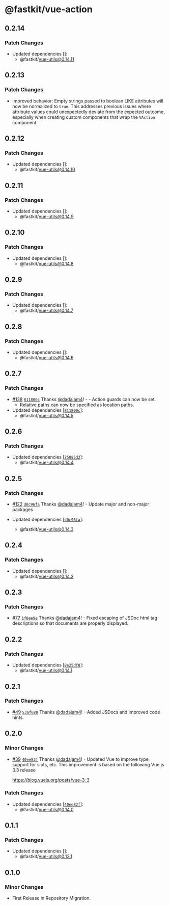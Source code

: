 # @fastkit/vue-action

## 0.2.14

### Patch Changes

- Updated dependencies []:
  - @fastkit/vue-utils@0.14.11

## 0.2.13

### Patch Changes

- Improved behavior: Empty strings passed to boolean LIKE attributes will now be normalized to `true`. This addresses previous issues where attribute values could unexpectedly deviate from the expected outcome, especially when creating custom components that wrap the `VAction` component.

## 0.2.12

### Patch Changes

- Updated dependencies []:
  - @fastkit/vue-utils@0.14.10

## 0.2.11

### Patch Changes

- Updated dependencies []:
  - @fastkit/vue-utils@0.14.9

## 0.2.10

### Patch Changes

- Updated dependencies []:
  - @fastkit/vue-utils@0.14.8

## 0.2.9

### Patch Changes

- Updated dependencies []:
  - @fastkit/vue-utils@0.14.7

## 0.2.8

### Patch Changes

- Updated dependencies []:
  - @fastkit/vue-utils@0.14.6

## 0.2.7

### Patch Changes

- [#138](https://github.com/dadajam4/fastkit/pull/138) [`811800c`](https://github.com/dadajam4/fastkit/commit/811800c8aec5dc1236a887e35aa846560b8c40f7) Thanks [@dadajam4](https://github.com/dadajam4)! - - Action guards can now be set.
  - Relative paths can now be specified as location paths.
- Updated dependencies [[`811800c`](https://github.com/dadajam4/fastkit/commit/811800c8aec5dc1236a887e35aa846560b8c40f7)]:
  - @fastkit/vue-utils@0.14.5

## 0.2.6

### Patch Changes

- Updated dependencies [[`25885d2`](https://github.com/dadajam4/fastkit/commit/25885d2139c445478ce9aa7ff03539398f28cd55)]:
  - @fastkit/vue-utils@0.14.4

## 0.2.5

### Patch Changes

- [#122](https://github.com/dadajam4/fastkit/pull/122) [`d0c96fa`](https://github.com/dadajam4/fastkit/commit/d0c96faf96b6c91bcb8bc0b1ca9d22fc8ede303e) Thanks [@dadajam4](https://github.com/dadajam4)! - Update major and non-major packages

- Updated dependencies [[`d0c96fa`](https://github.com/dadajam4/fastkit/commit/d0c96faf96b6c91bcb8bc0b1ca9d22fc8ede303e)]:
  - @fastkit/vue-utils@0.14.3

## 0.2.4

### Patch Changes

- Updated dependencies []:
  - @fastkit/vue-utils@0.14.2

## 0.2.3

### Patch Changes

- [#77](https://github.com/dadajam4/fastkit/pull/77) [`1f8ee9e`](https://github.com/dadajam4/fastkit/commit/1f8ee9e42d4a1c8e0d627a2ccad56862694781ae) Thanks [@dadajam4](https://github.com/dadajam4)! - Fixed escaping of JSDoc html tag descriptions so that documents are properly displayed.

## 0.2.2

### Patch Changes

- Updated dependencies [[`8e25df8`](https://github.com/dadajam4/fastkit/commit/8e25df840c83d63617f5f343939fc22abf06b4a0)]:
  - @fastkit/vue-utils@0.14.1

## 0.2.1

### Patch Changes

- [#49](https://github.com/dadajam4/fastkit/pull/49) [`53af680`](https://github.com/dadajam4/fastkit/commit/53af680b854d7f5f86c36f1ab51e43043f49eaa5) Thanks [@dadajam4](https://github.com/dadajam4)! - Added JSDocs and improved code hints.

## 0.2.0

### Minor Changes

- [#39](https://github.com/dadajam4/fastkit/pull/39) [`40ee82f`](https://github.com/dadajam4/fastkit/commit/40ee82f4501b88e44ad9b67918df2237298493a0) Thanks [@dadajam4](https://github.com/dadajam4)! - Updated Vue to improve type support for slots, etc.
  This improvement is based on the following Vue.js 3.3 release

  https://blog.vuejs.org/posts/vue-3-3

### Patch Changes

- Updated dependencies [[`40ee82f`](https://github.com/dadajam4/fastkit/commit/40ee82f4501b88e44ad9b67918df2237298493a0)]:
  - @fastkit/vue-utils@0.14.0

## 0.1.1

### Patch Changes

- Updated dependencies []:
  - @fastkit/vue-utils@0.13.1

## 0.1.0

### Minor Changes

- First Release in Repository Migration.
